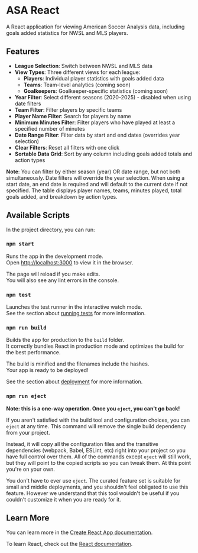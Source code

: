 # ASA React

A React application for viewing American Soccer Analysis data, including goals added statistics for NWSL and MLS players.

## Features

- **League Selection**: Switch between NWSL and MLS data
- **View Types**: Three different views for each league:
  - **Players**: Individual player statistics with goals added data
  - **Teams**: Team-level analytics (coming soon)
  - **Goalkeepers**: Goalkeeper-specific statistics (coming soon)
- **Year Filter**: Select different seasons (2020-2025) - disabled when using date filters
- **Team Filter**: Filter players by specific teams
- **Player Name Filter**: Search for players by name
- **Minimum Minutes Filter**: Filter players who have played at least a specified number of minutes
- **Date Range Filter**: Filter data by start and end dates (overrides year selection)
- **Clear Filters**: Reset all filters with one click
- **Sortable Data Grid**: Sort by any column including goals added totals and action types

**Note**: You can filter by either season (year) OR date range, but not both simultaneously. Date filters will override the year selection. When using a start date, an end date is required and will default to the current date if not specified. The table displays player names, teams, minutes played, total goals added, and breakdown by action types.

## Available Scripts

In the project directory, you can run:

### `npm start`

Runs the app in the development mode.\
Open [http://localhost:3000](http://localhost:3000) to view it in the browser.

The page will reload if you make edits.\
You will also see any lint errors in the console.

### `npm test`

Launches the test runner in the interactive watch mode.\
See the section about [running tests](https://facebook.github.io/create-react-app/docs/running-tests) for more information.

### `npm run build`

Builds the app for production to the `build` folder.\
It correctly bundles React in production mode and optimizes the build for the best performance.

The build is minified and the filenames include the hashes.\
Your app is ready to be deployed!

See the section about [deployment](https://facebook.github.io/create-react-app/docs/deployment) for more information.

### `npm run eject`

**Note: this is a one-way operation. Once you `eject`, you can't go back!**

If you aren't satisfied with the build tool and configuration choices, you can `eject` at any time. This command will remove the single build dependency from your project.

Instead, it will copy all the configuration files and the transitive dependencies (webpack, Babel, ESLint, etc) right into your project so you have full control over them. All of the commands except `eject` will still work, but they will point to the copied scripts so you can tweak them. At this point you're on your own.

You don't have to ever use `eject`. The curated feature set is suitable for small and middle deployments, and you shouldn't feel obligated to use this feature. However we understand that this tool wouldn't be useful if you couldn't customize it when you are ready for it.

## Learn More

You can learn more in the [Create React App documentation](https://facebook.github.io/create-react-app/docs/getting-started).

To learn React, check out the [React documentation](https://reactjs.org/).
